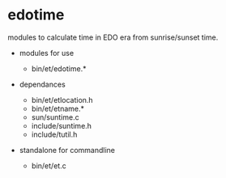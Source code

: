 edotime
=======

modules to calculate time in EDO era from sunrise/sunset time.

- modules for use

  - bin/et/edotime.*

- dependances
  - bin/et/etlocation.h
  - bin/et/etname.*
  - sun/suntime.c
  - include/suntime.h
  - include/tutil.h

- standalone for commandline

  - bin/et/et.c
